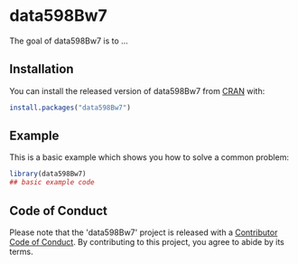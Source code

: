 
# data598Bw7

<!-- badges: start -->
<!-- badges: end -->

The goal of data598Bw7 is to ...

## Installation

You can install the released version of data598Bw7 from [CRAN](https://CRAN.R-project.org) with:

``` r
install.packages("data598Bw7")
```

## Example

This is a basic example which shows you how to solve a common problem:

``` r
library(data598Bw7)
## basic example code
```

## Code of Conduct
Please note that the 'data598Bw7' project is released with a
[Contributor Code of Conduct](CODE_OF_CONDUCT.md).
By contributing to this project, you agree to abide by its terms.

